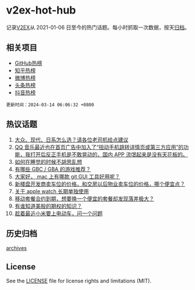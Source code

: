# v2ex-hot-hub

 记录[V2EX](https://www.v2ex.com/)从 2021-01-06 日至今的热门话题。每小时抓取一次数据，按天[归档](archives)。
 
 ## 相关项目

- [GitHub热榜](https://github.com/lonnyzhang423/github-hot-hub)
- [知乎热榜](https://github.com/lonnyzhang423/zhihu-hot-hub)
- [微博热榜](https://github.com/lonnyzhang423/weibo-hot-hub)
- [头条热榜](https://github.com/lonnyzhang423/toutiao-hot-hub)
- [抖音热榜](https://github.com/lonnyzhang423/douyin-hot-hub)


 `更新时间：2024-03-14 06:06:32 +0800`

## 热议话题

1. [大众、现代、日系怎么选？请各位老司机给点建议](https://www.v2ex.com/t/1023129)
1. [QQ 音乐最近也在首页广告中加入了“扭动手机跳转详情页或第三方应用”的功能，我打开后反正手机是不敢晃动的，国内 APP 流氓起来是没有天花板的。](https://www.v2ex.com/t/1023089)
1. [如何在睡觉的时候不胡思乱想](https://www.v2ex.com/t/1023202)
1. [有哪些 GBC / GBA 的游戏推荐？](https://www.v2ex.com/t/1023142)
1. [大家好， mac 上有哪款 git GUI 工具好用呢？](https://www.v2ex.com/t/1023248)
1. [新楼盘开发商卖车位的价格，和交房以后物业卖车位的价格，哪个便宜点？](https://www.v2ex.com/t/1023077)
1. [关于 apple watch 长期单独使用](https://www.v2ex.com/t/1023079)
1. [移动套餐合约到期，想要换一个便宜的套餐却发现落差极大？](https://www.v2ex.com/t/1023116)
1. [有谁知道美股的期权的知识？](https://www.v2ex.com/t/1023072)
1. [趁着最近小米要上电动车，问一个问题](https://www.v2ex.com/t/1023245)

## 历史归档

[archives](archives)

## License

See the [LICENSE](LICENSE) file for license rights and limitations (MIT).
